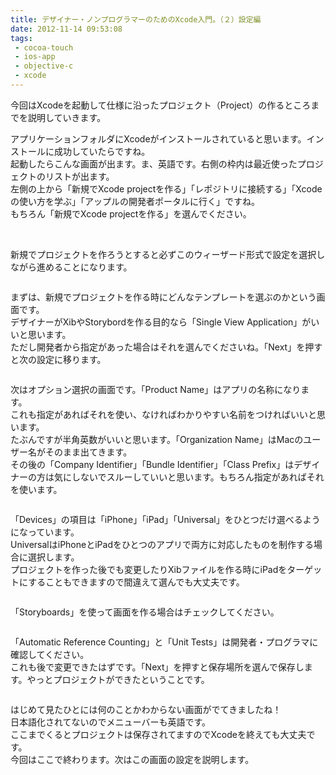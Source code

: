 ```yaml
---
title: デザイナー・ノンプログラマーのためのXcode入門。（２）設定編
date: 2012-11-14 09:53:08
tags: 
 - cocoa-touch
 - ios-app
 - objective-c
 - xcode
---
```


今回はXcodeを起動して仕様に沿ったプロジェクト（Project）の作るところまでを説明していきます。

アプリケーションフォルダにXcodeがインストールされていると思います。インストールに成功していたらですね。<br>
起動したらこんな画面が出ます。ま、英語です。右側の枠内は最近使ったプロジェクトのリストが出ます。<br>
左側の上から「新規でXcode projectを作る」「レポジトリに接続する」「Xcodeの使い方を学ぶ」「アップルの開発者ポータルに行く」ですね。<br>
もちろん「新規でXcode projectを作る」を選んでください。

<img src="http://farm9.staticflickr.com/8197/8184420919_d4d99c0962.jpg" alt="">

<img src="http://farm9.staticflickr.com/8343/8184420867_d1f7ef4516.jpg" alt="">

新規でプロジェクトを作ろうとすると必ずこのウィーザード形式で設定を選択しながら進めることになります。

<img src="http://farm9.staticflickr.com/8479/8187153768_0de0c0804a.jpg" alt="">

まずは、新規でプロジェクトを作る時にどんなテンプレートを選ぶのかという画面です。<br>
デザイナーがXibやStorybordを作る目的なら「Single View Application」がいいと思います。<br>
ただし開発者から指定があった場合はそれを選んでくださいね。「Next」を押すと次の設定に移ります。

<img src="http://farm9.staticflickr.com/8479/8186122855_2bd40ae6e5.jpg" alt="">

次はオプション選択の画面です。「Product Name」はアプリの名称になります。<br>
これも指定があればそれを使い、なければわかりやすい名前をつければいいと思います。<br>
たぶんですが半角英数がいいと思います。「Organization Name」はMacのユーザー名がそのまま出てきます。<br>
その後の「Company Identifier」「Bundle Identifier」「Class Prefix」はデザイナーの方は気にしないでスルーしていいと思います。もちろん指定があればそれを使います。

<img src="http://farm9.staticflickr.com/8201/8187142086_55bf08761e.jpg" alt="">

「Devices」の項目は「iPhone」「iPad」「Universal」をひとつだけ選べるようになっています。<br>
UniversalはiPhoneとiPadをひとつのアプリで両方に対応したものを制作する場合に選択します。<br>
プロジェクトを作った後でも変更したりXibファイルを作る時にiPadをターゲットにすることもできますので間違えて選んでも大丈夫です。

<img src="http://farm9.staticflickr.com/8059/8187142036_5bf94ddf5e.jpg" alt="">

「Storyboards」を使って画面を作る場合はチェックしてください。

<img src="http://farm9.staticflickr.com/8483/8187141968_8c4fdb409b.jpg" alt="">

「Automatic Reference Counting」と「Unit Tests」は開発者・プログラマに確認してください。<br>
これも後で変更できたはずです。「Next」を押すと保存場所を選んで保存します。やっとプロジェクトができたということです。

<img src="http://farm9.staticflickr.com/8070/8184458184_a8c2314b3c.jpg" alt="">

はじめて見たひとには何のことかわからない画面がでてきましたね！<br>
日本語化されてないのでメニューバーも英語です。<br>
ここまでくるとプロジェクトは保存されてますのでXcodeを終えても大丈夫です。<br>
今回はここで終わります。次はこの画面の設定を説明します。
